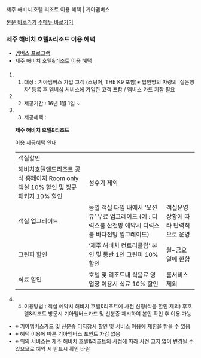 제주 해비치 호텔 리조트 이용 혜택 | 기아멤버스










 



[본문 바로가기](#content)
[주메뉴 바로가기](#gnb)

### 제주 해비치 호텔&리조트 이용 혜택

* [멤버스 프로그램](https://members.kia.com/kr/view/qevt/qevt_event_carcare_index.do)
* [제주 해비치 호텔&리조트 이용 혜택](https://members.kia.com/kr/view/qmgd/qmgd_jejuHaevichi.do)

#### 

1. 1. 대상 : 기아멤버스 가입 고객 (스팅어, THE K9 포함)※ 법인명의 차량의 ‘실운행자’ 등록 후 멤버십 서비스에 가입한 고객 포함 / 멤버스 카드 지참 필요
2. 2. 제공기간 : 16년 1월 1일 ~
3. 3. 제공혜택 :

   **제주 해비치 호텔&리조트**

   이용 제공혜택 안내





   |  |  |  |
   | --- | --- | --- |
   | 객실할인 |
    해비치호텔앤드리조트 공식 홈페이지 Room only 객실 10% 할인 및 정규 패키지 10% 할인 | 성수기 제외 |
   | 객실 업그레이드 | 동일 객실 타입 내에서 ‘오션뷰’ 무료 업그레이드  (예 : 디럭스룸 산전망 예약시 디럭스룸 바다전망 업그레이드) | 객실운영상황에 따라 탄력적으로 운영 |
   | 그린피 할인 | ‘제주 해비치 컨트리클럽’ 본인 및 동반 1인 그린피 10% 할인 | 월~금요일에 한함 |
   | 식료 할인 | 호텔 및 리조트내 식음료 영업장 이용시 식료 10% 할인 | 룸서비스 제외 |
4. 4. 이용방법 : 객실 예약시 해비치 호텔&리조트에 사전 신청(식음 할인 제외) 후호텔&리조트 방문시 기아멤버스카드 및 신분증 제시하여 본인 확인 후 이용 가능

* ※ 기아멤버스카드 및 신분증 미지참시 할인 및 서비스 이용에 제한을 받을 수 있음
* ※ 혜택 이용에 따른 기아멤버스 포인트 차감 없음
* ※ 위의 서비스는 제주 해비치 호텔&리조트의 사정에 따라 사전 고지 없이 변경될 수 있으므로 예약 시 반드시 확인 바람